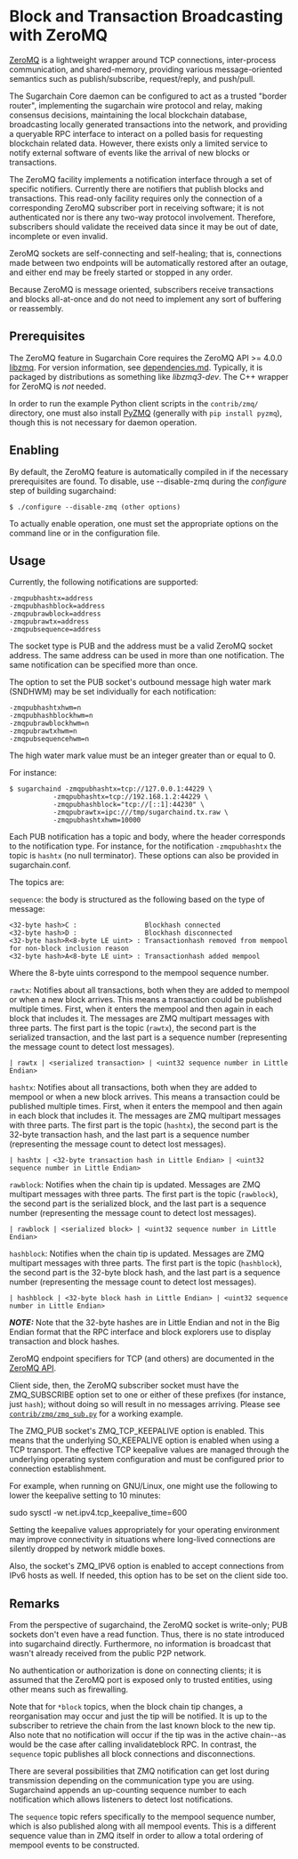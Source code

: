 # Block and Transaction Broadcasting with ZeroMQ

[ZeroMQ](https://zeromq.org/) is a lightweight wrapper around TCP
connections, inter-process communication, and shared-memory,
providing various message-oriented semantics such as publish/subscribe,
request/reply, and push/pull.

The Sugarchain Core daemon can be configured to act as a trusted "border
router", implementing the sugarchain wire protocol and relay, making
consensus decisions, maintaining the local blockchain database,
broadcasting locally generated transactions into the network, and
providing a queryable RPC interface to interact on a polled basis for
requesting blockchain related data. However, there exists only a
limited service to notify external software of events like the arrival
of new blocks or transactions.

The ZeroMQ facility implements a notification interface through a set
of specific notifiers. Currently there are notifiers that publish
blocks and transactions. This read-only facility requires only the
connection of a corresponding ZeroMQ subscriber port in receiving
software; it is not authenticated nor is there any two-way protocol
involvement. Therefore, subscribers should validate the received data
since it may be out of date, incomplete or even invalid.

ZeroMQ sockets are self-connecting and self-healing; that is,
connections made between two endpoints will be automatically restored
after an outage, and either end may be freely started or stopped in
any order.

Because ZeroMQ is message oriented, subscribers receive transactions
and blocks all-at-once and do not need to implement any sort of
buffering or reassembly.

## Prerequisites

The ZeroMQ feature in Sugarchain Core requires the ZeroMQ API >= 4.0.0
[libzmq](https://github.com/zeromq/libzmq/releases).
For version information, see [dependencies.md](dependencies.md).
Typically, it is packaged by distributions as something like
*libzmq3-dev*. The C++ wrapper for ZeroMQ is *not* needed.

In order to run the example Python client scripts in the `contrib/zmq/`
directory, one must also install [PyZMQ](https://github.com/zeromq/pyzmq)
(generally with `pip install pyzmq`), though this is not necessary for daemon
operation.

## Enabling

By default, the ZeroMQ feature is automatically compiled in if the
necessary prerequisites are found.  To disable, use --disable-zmq
during the *configure* step of building sugarchaind:

    $ ./configure --disable-zmq (other options)

To actually enable operation, one must set the appropriate options on
the command line or in the configuration file.

## Usage

Currently, the following notifications are supported:

    -zmqpubhashtx=address
    -zmqpubhashblock=address
    -zmqpubrawblock=address
    -zmqpubrawtx=address
    -zmqpubsequence=address

The socket type is PUB and the address must be a valid ZeroMQ socket
address. The same address can be used in more than one notification.
The same notification can be specified more than once.

The option to set the PUB socket's outbound message high water mark
(SNDHWM) may be set individually for each notification:

    -zmqpubhashtxhwm=n
    -zmqpubhashblockhwm=n
    -zmqpubrawblockhwm=n
    -zmqpubrawtxhwm=n
    -zmqpubsequencehwm=n

The high water mark value must be an integer greater than or equal to 0.

For instance:

    $ sugarchaind -zmqpubhashtx=tcp://127.0.0.1:44229 \
               -zmqpubhashtx=tcp://192.168.1.2:44229 \
               -zmqpubhashblock="tcp://[::1]:44230" \
               -zmqpubrawtx=ipc:///tmp/sugarchaind.tx.raw \
               -zmqpubhashtxhwm=10000

Each PUB notification has a topic and body, where the header
corresponds to the notification type. For instance, for the
notification `-zmqpubhashtx` the topic is `hashtx` (no null
terminator). These options can also be provided in sugarchain.conf.

The topics are:

`sequence`: the body is structured as the following based on the type of message:

    <32-byte hash>C :                 Blockhash connected
    <32-byte hash>D :                 Blockhash disconnected
    <32-byte hash>R<8-byte LE uint> : Transactionhash removed from mempool for non-block inclusion reason
    <32-byte hash>A<8-byte LE uint> : Transactionhash added mempool

Where the 8-byte uints correspond to the mempool sequence number.

`rawtx`: Notifies about all transactions, both when they are added to mempool or when a new block arrives. This means a transaction could be published multiple times. First, when it enters the mempool and then again in each block that includes it. The messages are ZMQ multipart messages with three parts. The first part is the topic (`rawtx`), the second part is the serialized transaction, and the last part is a sequence number (representing the message count to detect lost messages).

    | rawtx | <serialized transaction> | <uint32 sequence number in Little Endian>

`hashtx`: Notifies about all transactions, both when they are added to mempool or when a new block arrives. This means a transaction could be published multiple times. First, when it enters the mempool and then again in each block that includes it. The messages are ZMQ multipart messages with three parts. The first part is the topic (`hashtx`), the second part is the 32-byte transaction hash, and the last part is a sequence number (representing the message count to detect lost messages).

    | hashtx | <32-byte transaction hash in Little Endian> | <uint32 sequence number in Little Endian>


`rawblock`: Notifies when the chain tip is updated. Messages are ZMQ multipart messages with three parts. The first part is the topic (`rawblock`), the second part is the serialized block, and the last part is a sequence number (representing the message count to detect lost messages).

    | rawblock | <serialized block> | <uint32 sequence number in Little Endian>

`hashblock`: Notifies when the chain tip is updated. Messages are ZMQ multipart messages with three parts. The first part is the topic (`hashblock`), the second part is the 32-byte block hash, and the last part is a sequence number (representing the message count to detect lost messages).

    | hashblock | <32-byte block hash in Little Endian> | <uint32 sequence number in Little Endian>

**_NOTE:_**  Note that the 32-byte hashes are in Little Endian and not in the Big Endian format that the RPC interface and block explorers use to display transaction and block hashes.

ZeroMQ endpoint specifiers for TCP (and others) are documented in the
[ZeroMQ API](http://api.zeromq.org/4-0:_start).

Client side, then, the ZeroMQ subscriber socket must have the
ZMQ_SUBSCRIBE option set to one or either of these prefixes (for
instance, just `hash`); without doing so will result in no messages
arriving. Please see [`contrib/zmq/zmq_sub.py`](/contrib/zmq/zmq_sub.py) for a working example.

The ZMQ_PUB socket's ZMQ_TCP_KEEPALIVE option is enabled. This means that
the underlying SO_KEEPALIVE option is enabled when using a TCP transport.
The effective TCP keepalive values are managed through the underlying
operating system configuration and must be configured prior to connection establishment.

For example, when running on GNU/Linux, one might use the following
to lower the keepalive setting to 10 minutes:

sudo sysctl -w net.ipv4.tcp_keepalive_time=600

Setting the keepalive values appropriately for your operating environment may
improve connectivity in situations where long-lived connections are silently
dropped by network middle boxes.

Also, the socket's ZMQ_IPV6 option is enabled to accept connections from IPv6
hosts as well. If needed, this option has to be set on the client side too.

## Remarks

From the perspective of sugarchaind, the ZeroMQ socket is write-only; PUB
sockets don't even have a read function. Thus, there is no state
introduced into sugarchaind directly. Furthermore, no information is
broadcast that wasn't already received from the public P2P network.

No authentication or authorization is done on connecting clients; it
is assumed that the ZeroMQ port is exposed only to trusted entities,
using other means such as firewalling.

Note that for `*block` topics, when the block chain tip changes,
a reorganisation may occur and just the tip will be notified.
It is up to the subscriber to retrieve the chain from the last known
block to the new tip. Also note that no notification will occur if the tip
was in the active chain--as would be the case after calling invalidateblock RPC.
In contrast, the `sequence` topic publishes all block connections and
disconnections.

There are several possibilities that ZMQ notification can get lost
during transmission depending on the communication type you are
using. Sugarchaind appends an up-counting sequence number to each
notification which allows listeners to detect lost notifications.

The `sequence` topic refers specifically to the mempool sequence
number, which is also published along with all mempool events. This
is a different sequence value than in ZMQ itself in order to allow a total
ordering of mempool events to be constructed.
